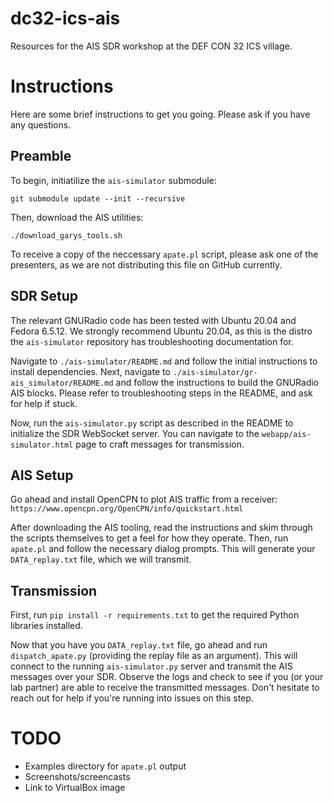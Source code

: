 # dc32-ics-ais
Resources for the AIS SDR workshop at the DEF CON 32 ICS village.

# Instructions
Here are some brief instructions to get you going. Please ask if you have any questions.

## Preamble
To begin, initiatilize the `ais-simulator` submodule:

```git submodule update --init --recursive```

Then, download the AIS utilities:

```./download_garys_tools.sh```

To receive a copy of the neccessary `apate.pl` script, please ask one of the presenters, as we are not distributing this file on GitHub currently.

## SDR Setup
The relevant GNURadio code has been tested with Ubuntu 20.04 and Fedora 6.5.12. We strongly recommend Ubuntu 20.04, as this is the distro the `ais-simulator` repository has troubleshooting documentation for.

Navigate to `./ais-simulator/README.md` and follow the initial instructions to install dependencies. Next, navigate to `./ais-simulator/gr-ais_simulator/README.md` and follow the instructions to build the GNURadio AIS blocks. Please refer to troubleshooting steps in the README, and ask for help if stuck.

Now, run the `ais-simulator.py` script as described in the README to initialize the SDR WebSocket server. You can navigate to the `webapp/ais-simulator.html` page to craft messages for transmission.

## AIS Setup
Go ahead and install OpenCPN to plot AIS traffic from a receiver: `https://www.opencpn.org/OpenCPN/info/quickstart.html`

After downloading the AIS tooling, read the instructions and skim through the scripts themselves to get a feel for how they operate. Then, run `apate.pl` and follow the necessary dialog prompts. This will generate your `DATA_replay.txt` file, which we will transmit.

## Transmission
First, run `pip install -r requirements.txt` to get the required Python libraries installed.

Now that you have you `DATA_replay.txt` file, go ahead and run `dispatch_apate.py` (providing the replay file as an argument). This will connect to the running `ais-simulator.py` server and transmit the AIS messages over your SDR. Observe the logs and check to see if you (or your lab partner) are able to receive the transmitted messages. Don't hesitate to reach out for help if you're running into issues on this step.

# TODO
- Examples directory for `apate.pl` output
- Screenshots/screencasts
- Link to VirtualBox image